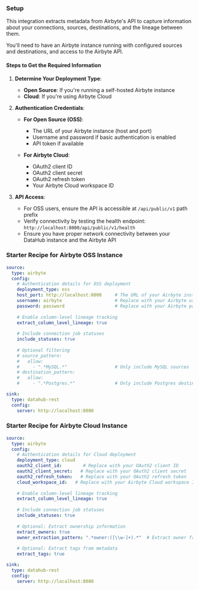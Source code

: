 ### Setup

This integration extracts metadata from Airbyte's API to capture information about your connections, sources, destinations, and the lineage between them.

You'll need to have an Airbyte instance running with configured sources and destinations, and access to the Airbyte API.

#### Steps to Get the Required Information

1. **Determine Your Deployment Type**:

   - **Open Source**: If you're running a self-hosted Airbyte instance
   - **Cloud**: If you're using Airbyte Cloud

2. **Authentication Credentials**:

   - **For Open Source (OSS)**:
     - The URL of your Airbyte instance (host and port)
     - Username and password if basic authentication is enabled
     - API token if available

   - **For Airbyte Cloud**:
     - OAuth2 client ID
     - OAuth2 client secret
     - OAuth2 refresh token
     - Your Airbyte Cloud workspace ID

3. **API Access**:
   - For OSS users, ensure the API is accessible at `/api/public/v1` path prefix
   - Verify connectivity by testing the health endpoint: `http://localhost:8000/api/public/v1/health`
   - Ensure you have proper network connectivity between your DataHub instance and the Airbyte API

### Starter Recipe for Airbyte OSS Instance

```yaml
source:
  type: airbyte
  config:
    # Authentication details for OSS deployment
    deployment_type: oss
    host_port: http://localhost:8000     # The URL of your Airbyte instance
    username: airbyte                    # Replace with your Airbyte username
    password: password                   # Replace with your Airbyte password
    
    # Enable column-level lineage tracking
    extract_column_level_lineage: true
    
    # Include connection job statuses
    include_statuses: true
    
    # Optional filtering
    # source_pattern:
    #   allow:
    #     - ".*MySQL.*"                  # Only include MySQL sources
    # destination_pattern:
    #   allow:
    #     - ".*Postgres.*"               # Only include Postgres destinations

sink:
  type: datahub-rest
  config:
    server: http://localhost:8080
```

### Starter Recipe for Airbyte Cloud Instance

```yaml
source:
  type: airbyte
  config:
    # Authentication details for Cloud deployment
    deployment_type: cloud
    oauth2_client_id:        # Replace with your OAuth2 client ID
    oauth2_client_secret:   # Replace with your OAuth2 client secret
    oauth2_refresh_token:   # Replace with your OAuth2 refresh token
    cloud_workspace_id:   # Replace with your Airbyte Cloud workspace ID
    
    # Enable column-level lineage tracking
    extract_column_level_lineage: true
    
    # Include connection job statuses
    include_statuses: true
    
    # Optional: Extract ownership information
    extract_owners: true
    owner_extraction_pattern: ".*owner:([\\w-]+).*"  # Extract owner from connection name
    
    # Optional: Extract tags from metadata
    extract_tags: true

sink:
  type: datahub-rest
  config:
    server: http://localhost:8080
```